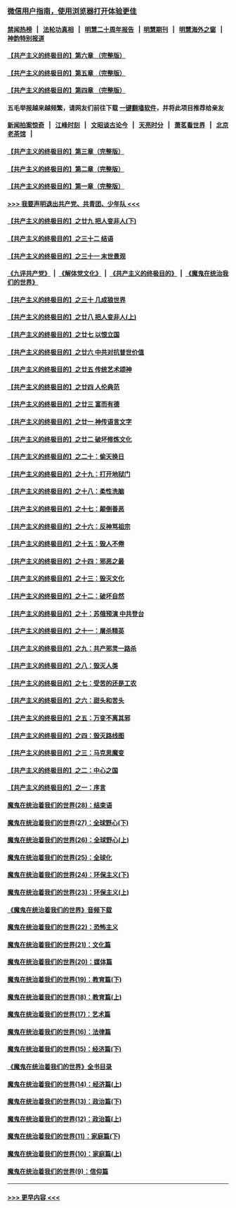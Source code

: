 ### [微信用户指南，使用浏览器打开体验更佳](https://github.com/gfw-breaker/banned-news1/blob/master/indexes/wechat-guide.md?t=0)
#### [禁闻热榜](热点新闻.md?t=0)  &nbsp;&nbsp;|&nbsp;&nbsp; [法轮功真相](https://github.com/gfw-breaker/truth/blob/master/README.md?t=0) &nbsp;&nbsp;|&nbsp;&nbsp; [明慧二十周年报告](https://github.com/gfw-breaker/mh-reports/blob/master/README.md?t=0) &nbsp;&nbsp;|&nbsp;&nbsp;[明慧期刊](https://github.com/gfw-breaker/mh-qikan) &nbsp;&nbsp;|&nbsp;&nbsp; [明慧海外之窗](https://github.com/gfw-breaker/mh-news/blob/master/README.md?t=0) &nbsp;&nbsp;|&nbsp;&nbsp; [神韵特别报道](https://github.com/gfw-breaker/mh-news/blob/master/shenyun.md?t=0)
#### [【共产主义的终极目的】第六章 （完整版）](../pages/nsc422/n11428913.md?t=02170033) 
#### [【共产主义的终极目的】第五章 （完整版）](../pages/nsc422/n11428912.md?t=02170033) 
#### [【共产主义的终极目的】第四章 （完整版）](../pages/nsc422/n11428907.md?t=02170033) 
#### 五毛举报越来越频繁，请网友们前往下载 [一键翻墙软件](https://github.com/gfw-breaker/ssr-accounts)，并将此项目推荐给亲友
#### [新闻拍案惊奇](https://github.com/gfw-breaker/banned-news1/blob/master/pages/link4.md) &nbsp;&nbsp;|&nbsp;&nbsp; [江峰时刻](https://github.com/gfw-breaker/banned-news1/blob/master/pages/link4.md) &nbsp;&nbsp;|&nbsp;&nbsp; [文昭谈古论今](https://github.com/gfw-breaker/banned-news1/blob/master/pages/link4.md) &nbsp;&nbsp;|&nbsp;&nbsp; [天亮时分](https://github.com/gfw-breaker/banned-news1/blob/master/pages/link4.md) &nbsp;&nbsp;|&nbsp;&nbsp; [萧茗看世界](https://github.com/gfw-breaker/banned-news1/blob/master/pages/link4.md) &nbsp;&nbsp;|&nbsp;&nbsp; [北京老茶馆](https://github.com/gfw-breaker/banned-news1/blob/master/pages/link4.md) &nbsp;&nbsp;|&nbsp;&nbsp; 
#### [【共产主义的终极目的】第三章（完整版）](../pages/nsc422/n11428848.md?t=02170033) 
#### [【共产主义的终极目的】第二章（完整版）](../pages/nsc422/n11428831.md?t=02170033) 
#### [【共产主义的终极目的】第一章（完整版）](../pages/nsc422/n11417651.md?t=02170033) 
#### [>>> 我要声明退出共产党、共青团、少年队 <<<](https://github.com/begood0513/goodnews/blob/master/quit/letter.md) 
#### [【共产主义的终极目的】之廿九 把人变非人(下)](../pages/nsc422/n11344140.md?t=02170033) 
#### [【共产主义的终极目的】之三十二 结语](../pages/nsc422/n11360535.md?t=02170033) 
#### [【共产主义的终极目的】之三十一 末世景观](../pages/nsc422/n11351129.md?t=02170033) 
#### [《九评共产党》](https://github.com/begood0513/9ping.md/blob/master/README.md) &nbsp;|&nbsp; [《解体党文化》](../../../../jtdwh.md/blob/master/README.md)  &nbsp;|&nbsp; [《共产主义的终极目的》](../../../../gczydzjmd.md/blob/master/README.md) &nbsp;|&nbsp; [《魔鬼在统治我们的世界》](../../../../mgztzwmdsj.md/blob/master/README.md) 
#### [【共产主义的终极目的】之三十 几成狼世界](../pages/nsc422/n11348280.md?t=02170033) 
#### [【共产主义的终极目的】之廿八 把人变非人(上)](../pages/nsc422/n11340492.md?t=02170033) 
#### [【共产主义的终极目的】之廿七 以恨立国](../pages/nsc422/n11336944.md?t=02170033) 
#### [【共产主义的终极目的】之廿六 中共对抗普世价值](../pages/nsc422/n11324785.md?t=02170033) 
#### [【共产主义的终极目的】之廿五 传统艺术颂神](../pages/nsc422/n11296396.md?t=02170033) 
#### [【共产主义的终极目的】之廿四 人伦典范](../pages/nsc422/n11296397.md?t=02170033) 
#### [【共产主义的终极目的】之廿三 富而有德](../pages/nsc422/n11283598.md?t=02170033) 
#### [【共产主义的终极目的】之廿一 神传语言文字](../pages/nsc422/n11263265.md?t=02170033) 
#### [【共产主义的终极目的】之廿二 破坏修炼文化](../pages/nsc422/n11245728.md?t=02170033) 
#### [【共产主义的终极目的】之二十：偷天换日](../pages/nsc422/n11238846.md?t=02170033) 
#### [【共产主义的终极目的】之十九：打开地狱门](../pages/nsc422/n11206376.md?t=02170033) 
#### [【共产主义的终极目的】之十八：柔性洗脑](../pages/nsc422/n11199994.md?t=02170033) 
#### [【共产主义的终极目的】之十七：颠倒善恶](../pages/nsc422/n11179782.md?t=02170033) 
#### [【共产主义的终极目的】之十六：反神骂祖宗](../pages/nsc422/n11166798.md?t=02170033) 
#### [【共产主义的终极目的】之十五：毁人不倦](../pages/nsc422/n11166792.md?t=02170033) 
#### [【共产主义的终极目的】之十四：邪恶之最](../pages/nsc422/n11150249.md?t=02170033) 
#### [【共产主义的终极目的】之十三：毁灭文化](../pages/nsc422/n11135227.md?t=02170033) 
#### [【共产主义的终极目的】之十二：破坏自然](../pages/nsc422/n11135214.md?t=02170033) 
#### [【共产主义的终极目的】之十：苏俄预演 中共登台](../pages/nsc422/n11118424.md?t=02170033) 
#### [【共产主义的终极目的】之十一：屠杀精英](../pages/nsc422/n11118442.md?t=02170033) 
#### [【共产主义的终极目的】之九：共产邪灵一路杀](../pages/nsc422/n11114139.md?t=02170033) 
#### [【共产主义的终极目的】之八：毁灭人类](../pages/nsc422/n11108503.md?t=02170033) 
#### [【共产主义的终极目的】之七：受苦的还是工农](../pages/nsc422/n11101809.md?t=02170033) 
#### [【共产主义的终极目的】之六：甜头和苦头](../pages/nsc422/n11096971.md?t=02170033) 
#### [【共产主义的终极目的】之五：万变不离其邪](../pages/nsc422/n11091285.md?t=02170033) 
#### [【共产主义的终极目的】之四：毁灭路线图](../pages/nsc422/n11086284.md?t=02170033) 
#### [【共产主义的终极目的】之三：马克思魔变](../pages/nsc422/n11061941.md?t=02170033) 
#### [【共产主义的终极目的】之二：中心之国](../pages/nsc422/n11047728.md?t=02170033) 
#### [【共产主义的终极目的】之一：序言](../pages/nsc422/n11086077.md?t=02170033) 
#### [魔鬼在统治着我们的世界(28)：结束语](../pages/nsc422/n10936246.md?t=02170033) 
#### [魔鬼在统治着我们的世界(27)：全球野心(下)](../pages/nsc422/n10928319.md?t=02170033) 
#### [魔鬼在统治着我们的世界(26)：全球野心(上)](../pages/nsc422/n10900318.md?t=02170033) 
#### [魔鬼在统治着我们的世界(25)：全球化](../pages/nsc422/n10788205.md?t=02170033) 
#### [魔鬼在统治着我们的世界(24)：环保主义(下)](../pages/nsc422/n10695307.md?t=02170033) 
#### [魔鬼在统治着我们的世界(23)：环保主义(上)](../pages/nsc422/n10688613.md?t=02170033) 
#### [《魔鬼在统治着我们的世界》音频下载](../pages/nsc422/n10635553.md?t=02170033) 
#### [魔鬼在统治着我们的世界(22)：恐怖主义](../pages/nsc422/n10614727.md?t=02170033) 
#### [魔鬼在统治着我们的世界(21)：文化篇](../pages/nsc422/n10597706.md?t=02170033) 
#### [魔鬼在统治着我们的世界(20)：媒体篇](../pages/nsc422/n10586579.md?t=02170033) 
#### [魔鬼在统治着我们的世界(19)：教育篇(下)](../pages/nsc422/n10564808.md?t=02170033) 
#### [魔鬼在统治着我们的世界(18)：教育篇(上)](../pages/nsc422/n10526970.md?t=02170033) 
#### [魔鬼在统治着我们的世界(17)：艺术篇](../pages/nsc422/n10499093.md?t=02170033) 
#### [魔鬼在统治着我们的世界(16)：法律篇](../pages/nsc422/n10485969.md?t=02170033) 
#### [魔鬼在统治着我们的世界(15)：经济篇(下)](../pages/nsc422/n10469975.md?t=02170033) 
#### [《魔鬼在统治着我们的世界》全书目录](../pages/nsc422/n10464261.md?t=02170033) 
#### [魔鬼在统治着我们的世界(14)：经济篇(上)](../pages/nsc422/n10457370.md?t=02170033) 
#### [魔鬼在统治着我们的世界(13)：政治篇(下)](../pages/nsc422/n10448270.md?t=02170033) 
#### [魔鬼在统治着我们的世界(12)：政治篇(上)](../pages/nsc422/n10444576.md?t=02170033) 
#### [魔鬼在统治着我们的世界(11)：家庭篇(下)](../pages/nsc422/n10440961.md?t=02170033) 
#### [魔鬼在统治着我们的世界(10)：家庭篇(上)](../pages/nsc422/n10435448.md?t=02170033) 
#### [魔鬼在统治着我们的世界(9)：信仰篇](../pages/nsc422/n10432159.md?t=02170033) 

----
#### [ >>> 更早内容 <<< ](../indexes/nsc422-earlier.md)
